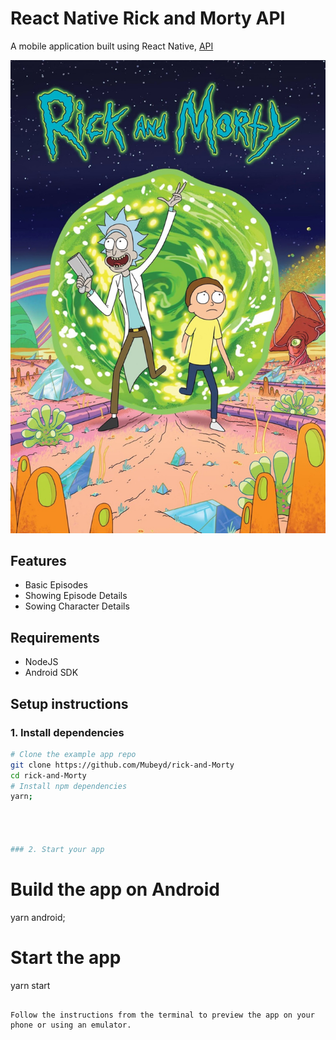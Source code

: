 # React Native Rick and Morty API

A mobile application built using React Native, [API](https://rickandmortyapi.com/api/episode)

![screenshots of example app](/images/image1.jpg)

## Features

- Basic Episodes
- Showing Episode Details
- Sowing Character Details

## Requirements

- NodeJS
- Android SDK

## Setup instructions

### 1. Install dependencies

```sh
# Clone the example app repo
git clone https://github.com/Mubeyd/rick-and-Morty
cd rick-and-Morty
# Install npm dependencies
yarn;




### 2. Start your app

```
# Build the app on Android

yarn android;

# Start the app

yarn start

```

Follow the instructions from the terminal to preview the app on your phone or using an emulator.
```
